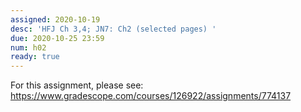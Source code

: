 ```yaml
---
assigned: 2020-10-19
desc: 'HFJ Ch 3,4; JN7: Ch2 (selected pages) '
due: 2020-10-25 23:59
num: h02
ready: true
---
```


For this assignment, please see: <https://www.gradescope.com/courses/126922/assignments/774137>
